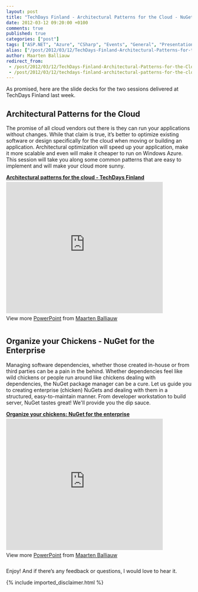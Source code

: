 ```yaml
---
layout: post
title: "TechDays Finland - Architectural Patterns for the Cloud - NuGet"
date: 2012-03-12 09:20:00 +0100
comments: true
published: true
categories: ["post"]
tags: ["ASP.NET", "Azure", "CSharp", "Events", "General", "Presentations", "Publications", "Scalability", "Software", "Webfarm"]
alias: ["/post/2012/03/12/TechDays-Finland-Architectural-Patterns-for-the-Cloud-NuGet.aspx", "/post/2012/03/12/techdays-finland-architectural-patterns-for-the-cloud-nuget.aspx"]
author: Maarten Balliauw
redirect_from:
 - /post/2012/03/12/TechDays-Finland-Architectural-Patterns-for-the-Cloud-NuGet.aspx
 - /post/2012/03/12/techdays-finland-architectural-patterns-for-the-cloud-nuget.aspx
---
```

<p>As promised, here are the slide decks for the two sessions delivered at TechDays Finland last week.</p>
<h2>Architectural Patterns for the Cloud</h2>
<p>The promise of all cloud vendors out there is they can run your applications without changes. While that claim is true, it&rsquo;s better to optimize existing software or design specifically for the cloud when moving or building an application. Architectural optimization will speed up your application, make it more scalable and even will make it cheaper to run on Windows Azure. This session will take you along some common patterns that are easy to implement and will make your cloud more sunny.</p>

<div style="width:425px" id="__ss_11970104"> <strong style="display:block;margin:12px 0 4px"><a href="http://www.slideshare.net/maartenba/architectural-patterns-for-the-cloud-techdays-finland" title="Architectural patterns for the cloud - TechDays Finland" target="_blank">Architectural patterns for the cloud - TechDays Finland</a></strong> <iframe src="http://www.slideshare.net/slideshow/embed_code/11970104" width="425" height="355" frameborder="0" marginwidth="0" marginheight="0" scrolling="no"></iframe> <div style="padding:5px 0 12px"> View more <a href="http://www.slideshare.net/thecroaker/death-by-powerpoint" target="_blank">PowerPoint</a> from <a href="http://www.slideshare.net/maartenba" target="_blank">Maarten Balliauw</a> </div> </div>

<h2>Organize your Chickens - NuGet for the Enterprise</h2>
<p>Managing software dependencies, whether those created in-house or from third parties can be a pain in the behind. Whether dependencies feel like wild chickens or people run around like chickens dealing with dependencies, the NuGet package manager can be a cure. Let us guide you to creating enterprise (chicken) NuGets and dealing with them in a structured, easy-to-maintain manner. From developer workstation to build server, NuGet tastes great! We'll provide you the dip sauce.</p>

<div style="width:425px" id="__ss_11970119"> <strong style="display:block;margin:12px 0 4px"><a href="http://www.slideshare.net/maartenba/organize-your-chickens-nuget-for-the-enterprise-11970119" title="Organize your chickens: NuGet for the enterprise" target="_blank">Organize your chickens: NuGet for the enterprise</a></strong> <iframe src="http://www.slideshare.net/slideshow/embed_code/11970119" width="425" height="355" frameborder="0" marginwidth="0" marginheight="0" scrolling="no"></iframe> <div style="padding:5px 0 12px"> View more <a href="http://www.slideshare.net/thecroaker/death-by-powerpoint" target="_blank">PowerPoint</a> from <a href="http://www.slideshare.net/maartenba" target="_blank">Maarten Balliauw</a> </div> </div>

<p>Enjoy! And if there&rsquo;s any feedback or questions, I would love to hear it.</p>
{% include imported_disclaimer.html %}
